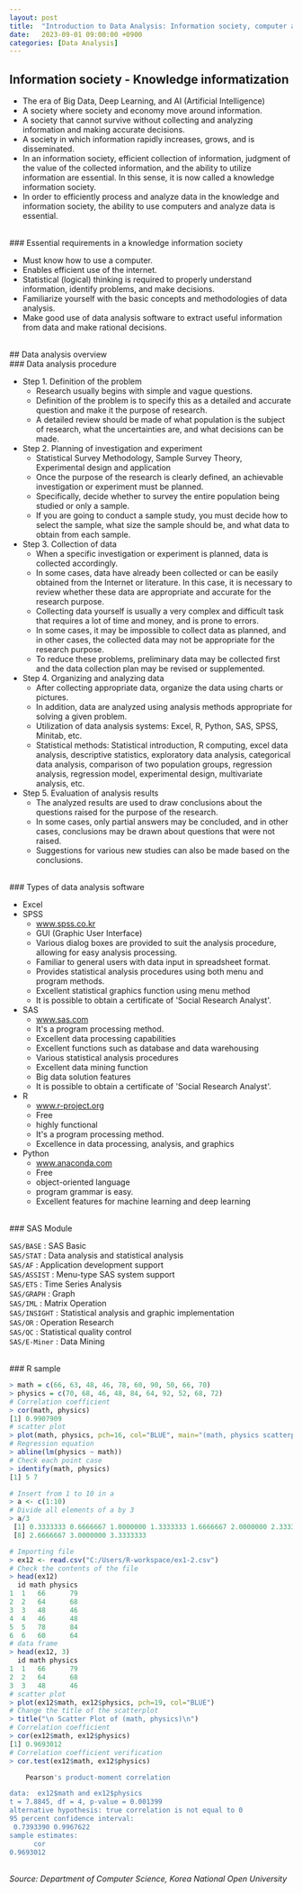 ```yaml
---
layout: post
title:  "Introduction to Data Analysis: Information society, computer and software"
date:   2023-09-01 09:00:00 +0900
categories: [Data Analysis]
---
```


## Information society - Knowledge informatization   
   
- The era of Big Data, Deep Learning, and AI (Artificial Intelligence)   
- A society where society and economy move around information.   
- A society that cannot survive without collecting and analyzing information and making accurate decisions.   
- A society in which information rapidly increases, grows, and is disseminated.   
- In an information society, efficient collection of information, judgment of the value of the collected information, and the ability to utilize information are essential. In this sense, it is now called a knowledge information society.   
- In order to efficiently process and analyze data in the knowledge and information society, the ability to use computers and analyze data is essential.   
   
<br />
### Essential requirements in a knowledge information society   
   
- Must know how to use a computer.   
- Enables efficient use of the internet.   
- Statistical (logical) thinking is required to properly understand information, identify problems, and make decisions.   
- Familiarize yourself with the basic concepts and methodologies of data analysis.   
- Make good use of data analysis software to extract useful information from data and make rational decisions.   
   
<br />
## Data analysis overview   
   
<br />
### Data analysis procedure   
   
- Step 1. Definition of the problem   
  - Research usually begins with simple and vague questions.   
  - Definition of the problem is to specify this as a detailed and accurate question and make it the purpose of research.   
  - A detailed review should be made of what population is the subject of research, what the uncertainties are, and what decisions can be made.   
- Step 2. Planning of investigation and experiment   
  - Statistical Survey Methodology, Sample Survey Theory, Experimental design and application   
  - Once the purpose of the research is clearly defined, an achievable investigation or experiment must be planned.   
  - Specifically, decide whether to survey the entire population being studied or only a sample.   
  - If you are going to conduct a sample study, you must decide how to select the sample, what size the sample should be, and what data to obtain from each sample.   
- Step 3. Collection of data   
  - When a specific investigation or experiment is planned, data is collected accordingly.   
  - In some cases, data have already been collected or can be easily obtained from the Internet or literature. In this case, it is necessary to review whether these data are appropriate and accurate for the research purpose.   
  - Collecting data yourself is usually a very complex and difficult task that requires a lot of time and money, and is prone to errors.   
  - In some cases, it may be impossible to collect data as planned, and in other cases, the collected data may not be appropriate for the research purpose.   
  - To reduce these problems, preliminary data may be collected first and the data collection plan may be revised or supplemented.   
- Step 4. Organizing and analyzing data   
  - After collecting appropriate data, organize the data using charts or pictures.   
  - In addition, data are analyzed using analysis methods appropriate for solving a given problem.   
  - Utilization of data analysis systems: Excel, R, Python, SAS, SPSS, Minitab, etc.   
  - Statistical methods: Statistical introduction, R computing, excel data analysis, descriptive statistics, exploratory data analysis, categorical data analysis, comparison of two population groups, regression analysis, regression model, experimental design, multivariate analysis, etc.   
- Step 5. Evaluation of analysis results   
  - The analyzed results are used to draw conclusions about the questions raised for the purpose of the research.   
  - In some cases, only partial answers may be concluded, and in other cases, conclusions may be drawn about questions that were not raised.   
  - Suggestions for various new studies can also be made based on the conclusions.   
   
<br />
### Types of data analysis software   
   
- Excel   
- SPSS   
  - www.spss.co.kr   
  - GUI (Graphic User Interface)   
  - Various dialog boxes are provided to suit the analysis procedure, allowing for easy analysis processing.   
  - Familiar to general users with data input in spreadsheet format.   
  - Provides statistical analysis procedures using both menu and program methods.   
  - Excellent statistical graphics function using menu method   
  - It is possible to obtain a certificate of 'Social Research Analyst'.   
- SAS   
  - www.sas.com   
  - It's a program processing method.   
  - Excellent data processing capabilities   
  - Excellent functions such as database and data warehousing   
  - Various statistical analysis procedures   
  - Excellent data mining function   
  - Big data solution features   
  - It is possible to obtain a certificate of 'Social Research Analyst'.   
- R   
  - www.r-project.org   
  - Free   
  - highly functional   
  - It's a program processing method.   
  - Excellence in data processing, analysis, and graphics   
- Python   
  - www.anaconda.com   
  - Free   
  - object-oriented language   
  - program grammar is easy.   
  - Excellent features for machine learning and deep learning   
   
<br />
### SAS Module   
   
`SAS/BASE` : SAS Basic   
`SAS/STAT` : Data analysis and statistical analysis   
`SAS/AF` : Application development support   
`SAS/ASSIST` : Menu-type SAS system support   
`SAS/ETS` : Time Series Analysis   
`SAS/GRAPH` : Graph   
`SAS/IML` : Matrix Operation   
`SAS/INSIGHT` : Statistical analysis and graphic implementation   
`SAS/OR` : Operation Research   
`SAS/QC` : Statistical quality control   
`SAS/E-Miner` : Data Mining   
   
<br />
### R sample   
   
```r
> math = c(66, 63, 48, 46, 78, 60, 90, 50, 66, 70)
> physics = c(70, 68, 46, 48, 84, 64, 92, 52, 68, 72)
# Correlation coefficient
> cor(math, physics)
[1] 0.9907909
# scatter plot
> plot(math, physics, pch=16, col="BLUE", main="(math, physics scatterplot)")
# Regression equation
> abline(lm(physics ~ math))
# Check each point case
> identify(math, physics)
[1] 5 7
```
   
```r
# Insert from 1 to 10 in a
> a <- c(1:10)
# Divide all elements of a by 3
> a/3
 [1] 0.3333333 0.6666667 1.0000000 1.3333333 1.6666667 2.0000000 2.3333333
 [8] 2.6666667 3.0000000 3.3333333
```
   
```r
# Importing file
> ex12 <- read.csv("C:/Users/R-workspace/ex1-2.csv")
# Check the contents of the file
> head(ex12)
  id math physics
1  1   66      79
2  2   64      68
3  3   48      46
4  4   46      48
5  5   78      84
6  6   60      64
# data frame
> head(ex12, 3)
  id math physics
1  1   66      79
2  2   64      68
3  3   48      46
# scatter plot
> plot(ex12$math, ex12$physics, pch=19, col="BLUE")
# Change the title of the scatterplot
> title("\n Scatter Plot of (math, physics)\n")
# Correlation coefficient
> cor(ex12$math, ex12$physics)
[1] 0.9693012
# Correlation coefficient verification
> cor.test(ex12$math, ex12$physics)

	Pearson's product-moment correlation

data:  ex12$math and ex12$physics
t = 7.8845, df = 4, p-value = 0.001399
alternative hypothesis: true correlation is not equal to 0
95 percent confidence interval:
 0.7393390 0.9967622
sample estimates:
      cor 
0.9693012 
```
   
<br />
<cite>Source: Department of Computer Science, Korea National Open University</cite>
